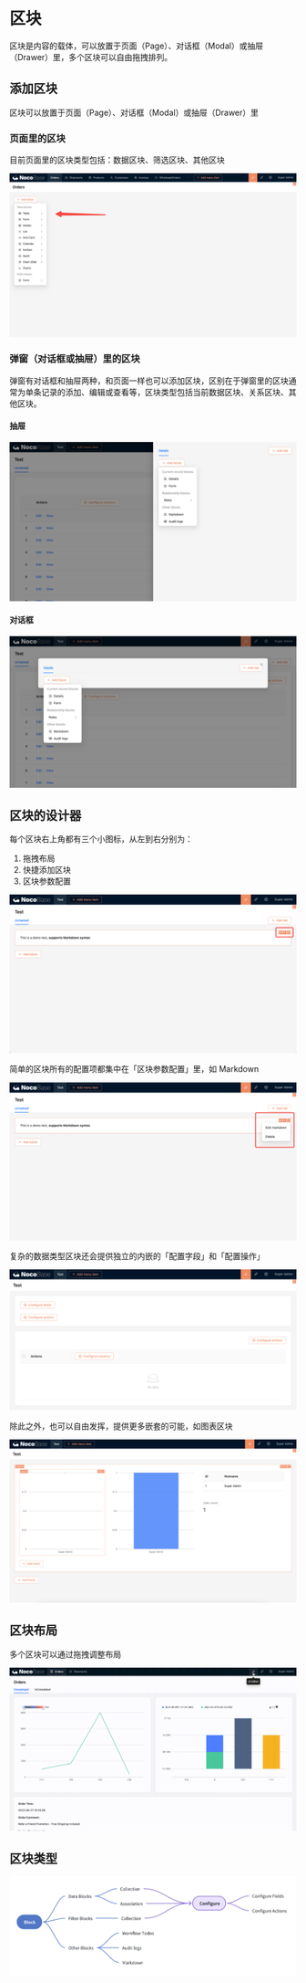 # 区块

区块是内容的载体，可以放置于页面（Page）、对话框（Modal）或抽屉（Drawer）里，多个区块可以自由拖拽排列。

## 添加区块

区块可以放置于页面（Page）、对话框（Modal）或抽屉（Drawer）里

### 页面里的区块

目前页面里的区块类型包括：数据区块、筛选区块、其他区块

![](./static/Tvjfb4qr4osyzxxPKdRcfn1knsd.png)

### 弹窗（对话框或抽屉）里的区块

弹窗有对话框和抽屉两种，和页面一样也可以添加区块，区别在于弹窗里的区块通常为单条记录的添加、编辑或查看等，区块类型包括当前数据区块、关系区块、其他区块。

#### 抽屉

![](./static/BEmxbD2SgoUTDexnYjzcmh7Knhg.png)

#### 对话框

![](./static/EicAbMa7Jo2MD9x8FSfcpgTGnHc.png)

## 区块的设计器

每个区块右上角都有三个小图标，从左到右分别为：

1. 拖拽布局
2. 快捷添加区块
3. 区块参数配置

![](./static/PSD8bf1fzoZkIUxJW7lc4XuGnee.png)

简单的区块所有的配置项都集中在「区块参数配置」里，如 Markdown

![](./static/L0aJb1V9DoETnNxrr1gcz0g0nDb.png)

复杂的数据类型区块还会提供独立的内嵌的「配置字段」和「配置操作」

![](./static/OpBcbf9UlooZ5UxZDwwcHZi8nWf.png)

除此之外，也可以自由发挥，提供更多嵌套的可能，如图表区块

![](./static/Uo6ubaMwFo5bi1xVMU5cshlTn1g.png)

## 区块布局

多个区块可以通过拖拽调整布局

![](./static/XjdHbvC9ZotdQAx8GJoczwoancc.gif)

## 区块类型

![区块类型](./static/image.png)
